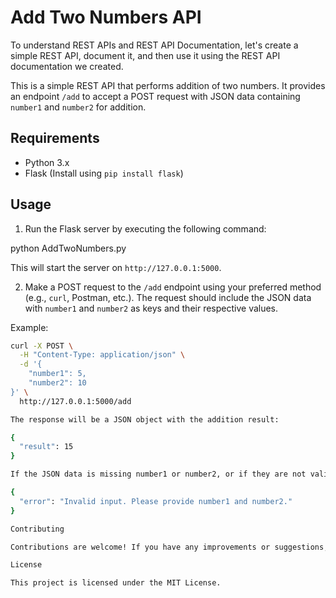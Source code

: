 # Add Two Numbers API

To understand REST APIs and REST API Documentation, let's create a simple REST API, document it, and then use it using the REST API documentation we created. 


This is a simple REST API that performs addition of two numbers. It provides an endpoint `/add` to accept a POST request with JSON data containing `number1` and `number2` for addition.

## Requirements

- Python 3.x
- Flask (Install using `pip install flask`)


## Usage

1. Run the Flask server by executing the following command:

python AddTwoNumbers.py

This will start the server on `http://127.0.0.1:5000`.

2. Make a POST request to the `/add` endpoint using your preferred method (e.g., `curl`, Postman, etc.). The request should include the JSON data with `number1` and `number2` as keys and their respective values.

Example:
```bash
curl -X POST \
  -H "Content-Type: application/json" \
  -d '{
    "number1": 5,
    "number2": 10
}' \
  http://127.0.0.1:5000/add

The response will be a JSON object with the addition result:

{
  "result": 15
}

If the JSON data is missing number1 or number2, or if they are not valid numbers, an error response will be returned:

{
  "error": "Invalid input. Please provide number1 and number2."
}

Contributing

Contributions are welcome! If you have any improvements or suggestions, feel free to open an issue or submit a pull request.

License

This project is licensed under the MIT License.
